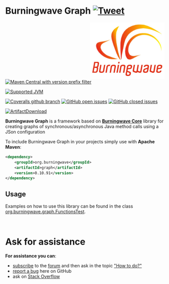 Burningwave Graph [![Tweet](https://img.shields.io/twitter/url/http/shields.io.svg?style=social)](https://twitter.com/intent/tweet?text=%40burningwave_sw%20Graph%3A%20a%20%23Java%20framework%20based%20on%20Burningwave%20Core%20library%20for%20creating%20graphs%20of%20synchronous%2Fasynchronous%20Java%20method%20calls%20using%20a%20JSon%20configuration%20%28works%20on%20%23Java8%20%23Java9%20%23Java10%20%23Java11%20%23Java12%20%23Java13%20%23Java14%20%23Java15%20%23Java16%20%23Java17%20%23Java18%29&url=https://www.burningwave.org/)
==========

<a href="https://www.burningwave.org/">
<img src="https://raw.githubusercontent.com/burningwave/burningwave.github.io/main/logo.png" alt="Burningwave-logo.png" height="180px" align="right"/>
</a>

[![Maven Central with version prefix filter](https://img.shields.io/maven-central/v/org.burningwave/graph/0)](https://maven-badges.herokuapp.com/maven-central/org.burningwave/graph/)

[![Supported JVM](https://img.shields.io/badge/supported%20JVM-8%2C%209+%20(18)-blueviolet)](https://github.com/burningwave/graph/actions/runs/2493757181)

[![Coveralls github branch](https://img.shields.io/coveralls/github/burningwave/graph/master)](https://coveralls.io/github/burningwave/graph)
[![GitHub open issues](https://img.shields.io/github/issues/burningwave/graph)](https://github.com/burningwave/graph/issues)
[![GitHub closed issues](https://img.shields.io/github/issues-closed/burningwave/graph)](https://github.com/burningwave/graph/issues?q=is%3Aissue+is%3Aclosed)

[![ArtifactDownload](https://shared-software.herokuapp.com/miscellaneous-services/stats/total-downloads-badge?alias=graph)](https://www.burningwave.org/artifact-downloads/?show-monthly-trend-chart=false)

**Burningwave Graph** is a framework based on [**Burningwave Core**](https://burningwave.github.io/core/) library for creating graphs of synchronous/asynchronous Java method calls using a JSon configuration

To include Burningwave Graph in your projects simply use with **Apache Maven**:

```xml
<dependency>
    <groupId>org.burningwave</groupId>
    <artifactId>graph</artifactId>
    <version>0.10.91</version>
</dependency>
```

## Usage

Examples on how to use this library can be found in the class [org.burningwave.graph.FunctionsTest](https://github.com/burningwave/graph/blob/master/src/test/java/org/burningwave/graph/FunctionsTest.java).

<br />

# <a name="Ask-for-assistance"></a>Ask for assistance
**For assistance you can**:
* [subscribe](https://www.burningwave.org/registration/) to the [forum](https://www.burningwave.org/forum/) and then ask in the topic ["How to do?"](https://www.burningwave.org/forum/forum/how-to-do/)
* [report a bug](https://github.com/burningwave/graph/issues) here on GitHub
* ask on [Stack Overflow](https://stackoverflow.com/search?q=burningwave)
